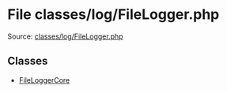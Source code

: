 File classes/log/FileLogger.php
=========

Source: [classes/log/FileLogger.php](https://github.com/PrestaShop/PrestaShop/blob/1.5.0.9/classes/log/FileLogger.php)


Classes
-------

* [FileLoggerCore](class.FileLoggerCore.md)

